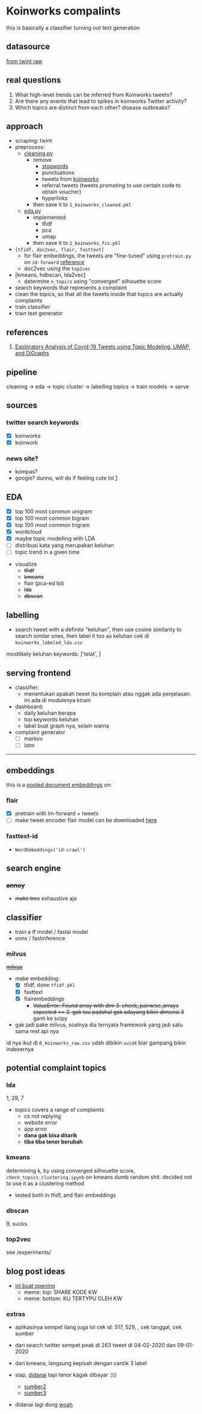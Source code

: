 # Koinworks compalints
this is basically a classifier turning out text generation

## datasource
[from twint raw](https://drive.google.com/file/d/1iUGPIYcZN1WA_sjut1um8AEdF_hniPlh/view?usp=sharing)


## real questions
1) What high-level trends can be inferred from Koinworks
tweets?
2) Are there any events that lead to spikes in koinworks
Twitter activity?
3) Which topics are distinct from each other?
disease outbreaks?

## approach
- scraping: twint
- preprocess:
  - [cleaning.py](./cleaning.py)
    - remove
      - [stopwords](./stopwords.txt)
      - punctuations
      - tweets from [koinworks](http://twitter.com/koinworks)
      - referral tweets (tweets promoting to use certain code to obtain voucher)
      - hyperlinks
    - then save it to `1_koinworks_cleaned.pkl`
  - [eda.py](./eda.py)
    - implemented:
      - tfidf
      - pca
      - umap
    - then save it to `2_koinworks_fix.pkl`
- `[tfidf, doc2vec, flair, fasttext]`
    - for flair embeddings, the tweets are "fine-tuned" using `pretrain.py` on `id-forward` [reference](https://github.com/flairNLP/flair/blob/master/resources/docs/embeddings/FLAIR_EMBEDDINGS.md)
    - doc2vec using the `top2vec`
- [kmeans, hdbscan, lda2vec]
  - determine `n_topics` using "converged" silhouette score
- search keywords that represents a complaint
- clean the topics, so that all the tweets inside that topics are actually complaints
- train classifier
- train text generator

## references
1. [Exploratory Analysis of Covid-19 Tweets using Topic Modeling, UMAP, and DiGraphs](https://arxiv.org/abs/2005.03082)


## pipeline
cleaning -> eda -> topic cluster -> labelling topics -> train models -> serve

## sources
### twitter search keywords
- [x] koinworks
- [x] koinwork
### news site?
- kompas?
- google?
dunno, will do if feeling cute lol
[1](https://swa.co.id/swa/trends/koinworks-catat-pertumbuhan-30-pasca-pelonggaran-psbb)

## EDA
- [x] top 100 most common unigram
- [x] top 100 most common bigram
- [x] top 100 most common trigram
- [x] wordcloud
- [x] maybe topic modelling with LDA
- [ ] distribusi kata yang merupakan keluhan
- [ ] topic trend in a given time
- visualize
	- ~~tfidf~~
	- ~~kmeans~~
	- flair (pca-ed lol)
	- ~~lda~~
	- ~~dbscan~~

## labelling
- search tweet with a definite "keluhan", then use cosine similarity to search similar ones, then label it too as keluhan
cek di `koinworks_labeled_lda.csv`

mostlikely keluhan keywords:
['telat', ]

## serving frontend
- classifier:
	- menentukan apakah tweet itu komplain atau nggak
		ada penjelasan: ini ada di modulenya ktrain
- dashboard:
	- daily keluhan berapa
	- top keywords keluhan
	- label buat graph nya, selain warna
- complaint generator
  - [ ] markov
  - [ ] lstm

----

## embeddings
this is a [pooled document embeddings](https://github.com/flairNLP/flair/blob/master/resources/docs/embeddings/DOCUMENT_POOL_EMBEDDINGS.md) on:
### flair
- [x] pretrain with lm-forward + tweets
- [ ] make tweet encoder
flair model can be downloaded [here](https://drive.google.com/drive/u/5/folders/1uLGvvNCNAjAeOBPKyMwtLfEErBAsYuMQ)
### fasttext-id
- `WordEmbeddings('id-crawl')`

## search engine
### ~~annoy~~
- ~~make tree~~
exhaustive aja

## classifier
- train a tf model / fastai model
- onnx  / fastinference

### milvus
~~[milvus](https://milvus.io/)~~
- make embedding:
	- [x] tfidf, done `tfidf.pkl`
	- [x] fasttext
	- [x] flairembeddings
		- ~~ValueError: Found array with dim 3. check_pairwise_arrays expected <= 2. gak tau padahal gak adayang bikin dimensi 3~~ ganti ke scipy
- gak jadi pake milvus, soalnya dia ternyata framework yang jadi satu sama rest api nya

id nya ikut di `0_koinworks_raw.csv` udah dibikin `uuid4` biar gampang bikin indexernya

## potential complaint topics
### lda
1, 29, 7
- topics covers a range of complaints
	- cs not replying
	- website error
	- app error
	- **dana gak bisa ditarik**
	- **tiba tiba tenor berubah**

### kmeans
determining k, by using converged silhouette score, `check_topics_clustering.ipynb` on kmeans
dumb random shit. decided not to use it as a clustering method
- tested both in tfidf, and flair embeddings

### dbscan
9, sucks.

### top2vec
see /experiments/

## blog post ideas
- [ini buat opening](https://twitter.com/pakelagu/status/1292346337803923456)
	- meme: top: SHARE KODE KW
	- meme: bottom: KU TERTYPU OLEH KW
### extras
- aplikasinya sempet ilang juga lol  cek id: 517, 529, , cek tanggal, cek sumber
- dari search twitter sempet peak di 263 tweet di 04-02-2020 dan 09-01-2020
- dari kmeans, langsung kepisah dengan cantik 3 label

- siap, [didanai](https://money.kompas.com/read/2020/05/18/130309726/koinworks-dapat-pendanaan-rp-149-miliar-dari-perusahaan-inggris?utm_source=dlvr.it&utm_medium=twitter) tapi tenor kagak dibayar :)))
	- [sumber2](https://medium.com/lendable/koinworks-secures-us-10-million-from-lendable-to-support-indonesias-digital-smes-7119f42f7809)
	- [sumber3](https://internationalfinance.com/koinworks-secures-10-mn-funding-help-smes-raise-funds-online/)

- didanai lagi dong [woah](pic.twitter.com/ZbFjMJ3aSp)
